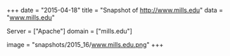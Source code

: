 
+++
date = "2015-04-18"
title = "Snapshot of http://www.mills.edu"
data = "www.mills.edu"

Server = ["Apache"]
domain = ["mills.edu"]

  image = "snapshots/2015_16/www.mills.edu.png"
+++
#
